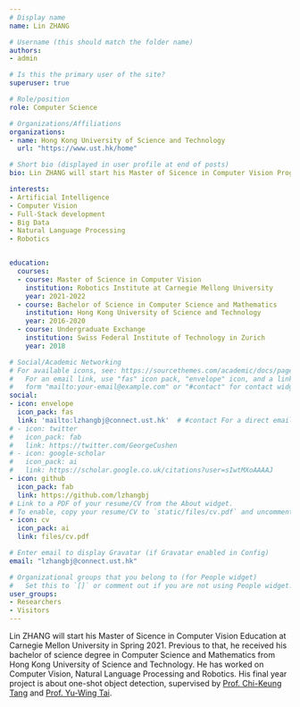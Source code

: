 ```yaml
---
# Display name
name: Lin ZHANG

# Username (this should match the folder name)
authors:
- admin

# Is this the primary user of the site?
superuser: true

# Role/position
role: Computer Science

# Organizations/Affiliations
organizations:
- name: Hong Kong University of Science and Technology
  url: "https://www.ust.hk/home"

# Short bio (displayed in user profile at end of posts)
bio: Lin ZHANG will start his Master of Sicence in Computer Vision Program at Carnegie Mellon University in Spring 2021. Previous to that, he received his bachelor of science in Computer Science and Mathematics degree from Hong Kong University of Science and Technology.  He has worked on Computer Vision, Natural Language Processing and Robotics. His final year project is about one-shot object detection, supervised by Prof. Chi-Keung Tang and Prof. Yu-Wing Tai.

interests:
- Artificial Intelligence
- Computer Vision
- Full-Stack development
- Big Data
- Natural Language Processing
- Robotics


education:
  courses:
  - course: Master of Science in Computer Vision
    institution: Robotics Institute at Carnegie Mellong University
    year: 2021-2022
  - course: Bachelor of Science in Computer Science and Mathematics
    institution: Hong Kong University of Science and Technology
    year: 2016-2020
  - course: Undergraduate Exchange
    institution: Swiss Federal Institute of Technology in Zurich
    year: 2018

# Social/Academic Networking
# For available icons, see: https://sourcethemes.com/academic/docs/page-builder/#icons
#   For an email link, use "fas" icon pack, "envelope" icon, and a link in the
#   form "mailto:your-email@example.com" or "#contact" for contact widget.
social:
- icon: envelope
  icon_pack: fas
  link: 'mailto:lzhangbj@connect.ust.hk'  # #contact For a direct email link, use "mailto:test@example.org".
# - icon: twitter
#   icon_pack: fab
#   link: https://twitter.com/GeorgeCushen
# - icon: google-scholar
#   icon_pack: ai
#   link: https://scholar.google.co.uk/citations?user=sIwtMXoAAAAJ
- icon: github
  icon_pack: fab
  link: https://github.com/lzhangbj
# Link to a PDF of your resume/CV from the About widget.
# To enable, copy your resume/CV to `static/files/cv.pdf` and uncomment the lines below.
- icon: cv
  icon_pack: ai
  link: files/cv.pdf

# Enter email to display Gravatar (if Gravatar enabled in Config)
email: "lzhangbj@connect.ust.hk"

# Organizational groups that you belong to (for People widget)
#   Set this to `[]` or comment out if you are not using People widget.
user_groups:
- Researchers
- Visitors
---
```


Lin ZHANG will start his Master of Sicence in Computer Vision Education at Carnegie Mellon University in Spring 2021. Previous to that, he received his bachelor of science degree in Computer Science and Mathematics from Hong Kong University of Science and Technology.  He has worked on Computer Vision, Natural Language Processing and Robotics. His final year project is about one-shot object detection, supervised by <a href="http://www.cs.ust.hk/~cktang/bio-sketch-review.htm">Prof. Chi-Keung Tang</a> and <a href="https://www.cse.ust.hk/admin/people/faculty/profile/yuwing">Prof. Yu-Wing Tai</a>. 

<!-- Lin ZHANG is a senior undergraduate at Hong Kong University of Science and Technology, major in Computer Science and Mathematics. He was a full member of HKUST Robotics Team. He has won multiple competitive awards in Robotics competitions and has several research experiences on Computer Vision and Natural Language Processing. His final year project was supervised by <a href="http://www.cs.ust.hk/~cktang/bio-sketch-review.htm">Prof. Chi-Keung Tang</a> in HKUST and <a href="https://www.cse.ust.hk/admin/people/faculty/profile/yuwing">Prof. Yu-Wing Tai</a> in <a href="https://ai.qq.com/hr/youtu.shtml">Tecent YouTu Lab</a>. He aims to build an intelligent robot with human-like perception.</br> -->

